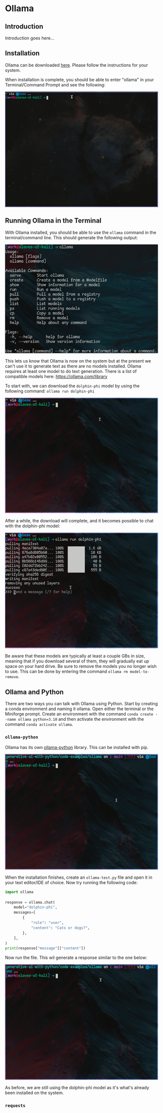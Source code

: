 # Ollama

## Introduction

Introduction goes here...

## Installation

Ollama can be downloaded [here](https://ollama.com/download). Please follow the instructions for your system.

When installation is complete, you should be able to enter "ollama" in your Terminal/Command Prompt and see the following:

![](images/ollama/ollama-installed.gif)

## Running Ollama in the Terminal

With Ollama installed, you should be able to use the `ollama` command in the terminal/command line. This should generate the following output:

![alt text](images/ollama/ollama-terminal.png)

This lets us know that Ollama is now on the system but at the present we can't use it to generate text as there are no models installed. Ollama requires at least one model to do text generation. There is a list of compatible models here: https://ollama.com/library

To start with, we can download the `dolphin-phi` model by using the following command: `ollama run dolphin-phi`

![Slow internet...](images/ollama/download-dolphin.gif)

After a while, the download will complete, and it becomes possible to chat with the dolphin-phi model:

![Slow internet...](images/ollama/dolphin-phi-chat.gif)

Be aware that these models are typically at least a couple GBs in size, meaning that if you download several of them, they will gradually eat up space on your hard drive. Be sure to remove the models you no longer wish to use. This can be done by entering the command `ollama rm model-to-remove`.

## Ollama and Python

There are two ways you can talk with Ollama using Python. Start by creating a conda environment and naming it ollama. Open either the terminal or the Miniforge prompt. Create an environment with the command `conda create --name ollama python=3.10` and then activate the environment with the command `conda activate ollama`.

### `ollama-python`

Ollama has its own [ollama-python](https://github.com/ollama/ollama-python) library. This can be installed with pip.

![](images/ollama/pip-install-ollama.gif)

When the installation finishes, create an `ollama-test.py` file and open it in your text editor/IDE of choice. Now try running the following code:

```python
import ollama

response = ollama.chat(
    model="dolphin-phi",
    messages=[
        {
            "role": "user",
            "content": "Cats or dogs?",
        },
    ],
)
print(response["message"]["content"])
```

Now run the file. This wil generate a response similar to the one below:

![](images/ollama/ollama-python-cats-dogs.gif)

As before, we are still using the dolphin-phi model as it's what's already been installed on the system.

### `requests`